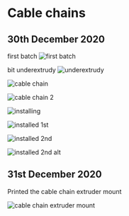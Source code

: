 # Cable chains
## 30th December 2020

first batch
![first batch](/images/2020/December/30/first-batch.jpg)

bit underextrudy
![underextrudy](/images/2020/December/30/underextrudy.jpg)



![cable chain](/images/2020/December/30/cable-chain.jpg)

![cable chain 2](/images/2020/December/30/cable-chain-2.jpg)

![installing](/images/2020/December/30/installing.jpg)

![installed 1st](/images/2020/December/30/installed-1st.jpg)

![installed 2nd](/images/2020/December/30/installed-2nd.jpg)

![installed 2nd alt](/images/2020/December/30/installed-2nd-alt.jpg)



## 31st December 2020

Printed the cable chain extruder mount

![cable chain extruder mount](/images/2020/December/31/cable-chain-extruder-mount.jpg)
